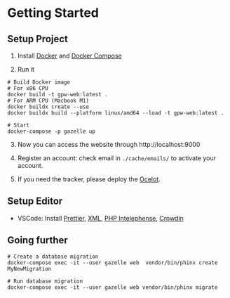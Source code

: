 # Getting Started

## Setup Project

1. Install [Docker](https://docs.docker.com/get-started/) and [Docker Compose](https://docs.docker.com/compose/install/)

2. Run it

```shell
# Build Docker image
# For x86 CPU
docker build -t gpw-web:latest .
# For ARM CPU (Macbook M1)
docker buildx create --use
docker buildx build --platform linux/amd64 --load -t gpw-web:latest .

# Start
docker-compose -p gazelle up
```

3. Now you can access the website through http://localhost:9000

4. Register an account: check email in `./cache/emails/` to activate your account.

5. If you need the tracker, please deploy the [Ocelot](https://github.com/Mosasauroidea/Ocelot).

## Setup Editor

- VSCode: Install [Prettier](https://marketplace.visualstudio.com/items?itemName=esbenp.prettier-vscode), [XML](https://marketplace.visualstudio.com/items?itemName=redhat.vscode-xml), [PHP Intelephense](https://marketplace.visualstudio.com/items?itemName=bmewburn.vscode-intelephense-client), [Crowdin](https://marketplace.visualstudio.com/items?itemName=Crowdin.vscode-crowdin)

## Going further

```shell
# Create a database migration
docker-compose exec -it --user gazelle web  vendor/bin/phinx create MyNewMigration

# Run database migration
docker-compose exec -it --user gazelle web vendor/bin/phinx migrate
```
